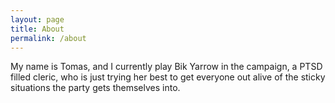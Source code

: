 ```yaml
---
layout: page
title: About
permalink: /about
---
```


My name is Tomas, and I currently play Bik Yarrow in the campaign, a PTSD filled cleric, who is just trying her best to get everyone out alive of the sticky situations the party gets themselves into.
